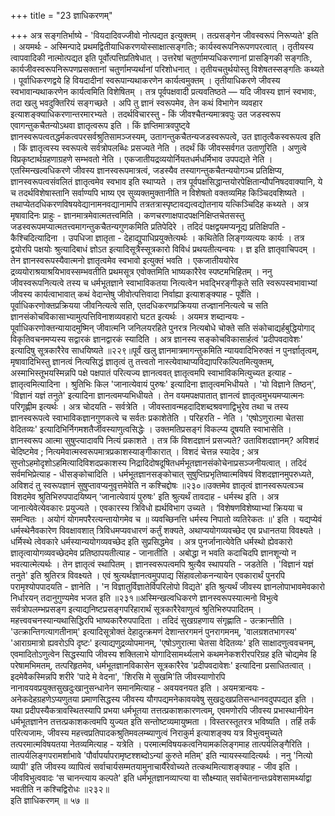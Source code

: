 +++
title = "23 ज्ञाधिकरणम्"

+++
अत्र सङ्गतिर्भाष्ये - 'वियदादिवज्जीवो नोत्पद्यत इत्युक्तम् । तत्प्रसङ्गेन जीवस्वरूपं निरूप्यते' इति । अयमर्थः - अस्मिन्पादे प्रथमद्वितीयाधिकरणयोस्साक्षात्सङ्गतिः; कार्यस्वरूपनिरूपणपरत्वात् । तृतीयस्य त्वापवादिकी नात्मोत्पद्यत इति पूर्वोत्पत्तिप्रतिषेधात् । उत्तरेषां चतुर्णामप्यधिकरणानां प्रासङ्गिकी सङ्गतिः, कार्यजीवस्वरूपनिरूपणप्रसक्तानां चतुर्णामप्यर्थानां परिशोधनात् । तृतीयचतुर्थयोस्तु विशेषतस्सङ्गतिः कथ्यते । पूर्वाधिकरणद्वये हि वियदादीनां स्वरूपान्यथाकरणेन कार्यत्वमुक्तम् । तृतीयाधिकरणे जीवस्य स्वभावान्यथाकरणेन कार्यत्वमिति विशेषितम् । तत्र पूर्वपक्षवादी प्रत्यवतिष्ठते — यदि जीवस्य ज्ञानं स्वभावः, तदा खलु भवदुक्तिरियं सङ्गच्छते । अपि तु ज्ञानं स्वरूपमेव, तेन कथं विभागेन व्यवहार इत्याशङ्क्याधिकरणान्तरमारभ्यते । तदर्थविचारस्तु - किं जीवश्चैतन्यमात्रवपुः उत जडस्वरूप एवागन्तुकचैतन्योऽथवा ज्ञातृत्वरूप इति । किं ज्ञप्तिमात्रवपुष्ट्वे ज्ञानस्वरूपत्वतद्धर्मकत्वपरसर्वश्रुतिसामञ्जस्यम्, उतागन्तुकचैतन्यजडस्वरूपत्वे, उत ज्ञातृत्वैकस्वरूपत्व इति । किं ज्ञातृत्वस्य स्वरूपत्वे सर्वत्रोपलब्धिः प्रसज्यते नेति । तदर्थं किं जीवस्सर्वगत उताणुरिति । अणुत्वे विप्रकृष्टार्थग्रहणाग्रहणे सम्भवतो नेति । एकजातीयद्रव्ययोर्नियतधर्मधर्मिभाव उपपद्यते नेति । एतस्मिन्खल्वधिकरणे जीवस्य ज्ञानस्वरूपमात्रत्वं, जडस्यैव तस्यागन्तुकचैतन्ययोगञ्च प्रतिक्षिप्य, ज्ञानस्वरूपत्वसंवलितं ज्ञातृत्वमेव स्वभाव इति स्थाप्यते । तत्र पूर्वपक्षसिद्धान्तयोरपेक्षितान्यौपनिषदवाक्यानि, ये च तदर्थविशेषास्तानि सर्वाण्यपि भाष्य एव सुव्यक्तमुक्तानीति न विशेषतो वक्तव्यमिह किञ्चिदवशिष्यते । तथाप्येतदधिकरणविषयवेद्यानामनवद्यानामपि तत्रतत्रास्पृष्टावद्यत्वद्योतनाय यत्किञ्चिदिह कथ्यते । अत्र मृषावादिनः प्राहुः - ज्ञानमात्रमेवात्मतत्त्वमिति । कणचरणाक्षपादपक्षनिक्षिप्तचेतसस्तु जडस्वरूपमप्यात्मतत्त्वमागन्तुकचैतन्यगुणकमिति प्रतिपेदिरे । तदिदं पक्षद्वयमप्यनूद्य प्रतिक्षिपति - कैश्चिदित्यादिना । उपधिजा ज्ञातृता - देहाद्युपाधिप्रयुक्तेत्यर्थः । कथितेति लिङ्गव्यत्ययः कार्यः । तत्र द्वयोरपि पक्षयोः श्रुत्यादिबाधं ज्ञोऽत इत्यादिसूत्रैस्सूत्रकारो विविधं प्रथयतीत्यन्वयः । ज्ञ इति ज्ञातृवाचिपदम् । तेन ज्ञानस्वरूपस्यैवात्मनो ज्ञातृत्वमेव स्वभावो इत्युक्तं भवति । एकजातीययोरेव द्रव्ययोराश्रयाश्रयिभावस्सम्भवतीति प्रथमसूत्र एवोक्तमिति भाष्यकारैरेव स्पष्टमभिहितम् । ननु जीवस्वरूपनित्यत्वे तस्य च धर्मभूतज्ञाने स्वाभाविकतया नित्यत्वेन भवद्भिरङ्गीकृते सति स्वरूपस्वभावाभ्यां जीवस्य कार्यत्वाभावात् कथं वेदान्तेषु जीवोत्पत्तिवादा निर्वाह्या इत्याशङ्क्याह - पूर्वेति । पूर्वाधिकरणोक्तप्रक्रियया जीवनित्यत्वे सति, एतदधिकरणप्रक्रियया तज्ज्ञाननित्यत्वे च सति ज्ञानसंकोचविकासाभ्यामुत्पत्तिविनाशव्यवहारो घटत इत्यर्थः । अयमत्र शब्दान्वयः - पूर्वाधिकरणोक्तन्यायादमुष्मिन् जीवात्मनि जनिलयरहिते पुनरत्र नित्यबोधे चोक्ते सति संकोचाद्यर्हबुद्धियोगाद् विकृतिवचनमप्यस्य सद्वारकं ज्ञानद्वारकं स्यादिति । अत्र ज्ञानस्य सङ्कोचविकासार्हत्वं 'प्रदीपवदावेशः' इत्यादिषु सूत्रकारैरेव साधयिष्यते ॥२२९॥पूर्वं खलु ज्ञानमात्रमागन्तुकमिति न्यायवादिभिरुक्तं न पुनर्ज्ञातृत्वम्, मृषावादिभिस्तु ज्ञानत्वं नित्यसिद्धं ज्ञातृत्वं तु तत्त्वतो नास्त्येवाथाप्यविद्यापरिकल्पितमित्युक्तम्, अस्माभिस्तूभयस्मिन्नपि पक्षे पक्षपातं परित्यज्य ज्ञानत्ववत् ज्ञातृत्वमपि स्वाभाविकमित्युच्यत इत्याह - ज्ञातृत्वमित्यादिना । श्रुतिभिः किल 'जानात्येवायं पुरुषः' इत्यादिना ज्ञातृत्वमभिधीयते । 'यो विज्ञाने तिष्ठन्', 'विज्ञानं यज्ञं तनुते' इत्यादिना ज्ञानत्वमप्यभिधीयते । तेन वयमपक्षपातात् ज्ञानत्वं ज्ञातृत्वमुभयमप्यात्मनः परिगृह्णीम इत्यर्थः । अत्र चोदयति - सर्वत्रेति । जीवस्तावन्महदादिशब्दश्रवणाद्विभुरेव तथा च तस्य ज्ञानस्वरूपत्वे स्वाभाविकज्ञानगुणकत्वे च सर्वतः प्रकाशेतेति । परिहरति - नेति । 'एषोऽणुरात्मा चेतसा वेदितव्यः' इत्यादिभिर्निगमशतैर्जीवस्याणुत्वसिद्धेः । उक्तमतिप्रसङ्गं विकल्प्य दूषयति स्वाभासेति । ज्ञानस्वरूप आत्मा सुषुप्त्यादावपि नित्यं प्रकाशते । तत्र किं विशदज्ञानं प्रसज्यते? उताविशदज्ञानम्? अविशदं चेदिष्टमेव ; नित्यमेवात्मस्वरूपमात्रप्रकाशस्याङ्गीकारात् । विशदं चेत्तन्न स्यादेव ; अत्र सुप्तोऽहमोदृशोऽहमित्यादिविशदप्रकाशस्य निद्रादिदोषदूषितधर्मभूतज्ञानसंकोचेनाप्रसञ्जनीयत्वात् । तदिदं सर्वमभिप्रेत्याह - धीसङ्कोचादिति । धर्मभूतज्ञानसङ्कोचात् सुषुप्तिप्रभृतिष्वात्मविषयं विशदज्ञानमुपरुध्यते, अविशदं तु स्वरूपज्ञानं सुषुप्तावप्यनुवृत्तमेवेति न कश्चिद्दोषः ॥२३०॥उक्तमेव ज्ञातृत्वं ज्ञानस्वरूपत्वञ्च विशदमेव श्रुतिभिरुपपादयिष्यन् ‘जानात्येवायं पुरुषः' इति श्रुत्यर्थं तावदाह - धर्मस्थ इति । अत्र जानात्येवेत्येवकारः प्रयुज्यते । एवकारस्य त्रिविधो ह्यर्थविभाग उच्यते । ‘विशेषणविशेष्याभ्यां क्रियया च समन्वितः । अयोगं योगमपरैरत्यन्तायोगमेव च ॥ व्यवच्छिनत्ति धर्मस्य निपातो व्यतिरेकतः ॥' इति । यद्यप्येवं धर्मस्थेनैवकारेण विवक्षावशात् त्रिविधमप्यवधारणं कर्तुं शक्यते, अथाप्ययोगव्यवच्छेद एव प्रधानतया विवक्ष्यते । धर्मिस्थे त्वेवकारे धर्मस्यान्ययोगव्यवच्छेद इति सुप्रसिद्धमेव । अत्र पुनर्जानात्येवेति धर्मस्थो ह्येवकारो ज्ञातृत्वायोगव्यवच्छेदमेव प्रतिष्ठापयतीत्याह - जानातीति । अबोद्धा न भवति कदाचिदपि ज्ञानशून्यो न भवत्यात्मेत्यर्थः । तेन ज्ञातृत्वं स्थापितम् । ज्ञानस्वरूपत्वमपि श्रुत्यैव स्थापयति - जडतेति । 'विज्ञानं यज्ञं तनुते' इति श्रुतिरत्र विवक्ष्यते । एवं श्रुत्यर्थज्ञानत्वमुपपाद्य सिंहावलोकनन्यायेन एवकारार्थं पुनरपि परामृश्योपपादयति - ज्ञानेति । 'न विज्ञातुर्विज्ञातेर्विपरिलोपो विद्यते' इति श्रुत्यर्थं जीवस्य ज्ञानलोपाभावमेवकारो निर्धारयन् तदानुगुण्यमेव भजत इति ॥२३१॥अस्मिन्खल्वधिकरणे ज्ञानस्वरूपस्यात्मनो विभुत्वे सर्वत्रोपलम्भप्रसङ्ग इत्याद्यनिष्टप्रसङ्गपरिहारार्थं सूत्रकारैरेवाणुत्वं श्रुतिभिरुपपादितम् । महत्त्ववचनस्यान्यथासिद्धिरपि भाष्यकारैरुपपादिता । तदिदं सुखग्रहणाय संगृह्णाति - उत्क्रान्तीति । 'उत्क्रान्तिगत्यागतीनाम्' इत्यादिसूत्रोक्तं देहादुत्क्रमणं देशान्तरगमनं पुनरागमनम्, 'वालग्रशतभागस्य' 'आराग्रमात्रो ह्यवरोऽपि दृष्टः' इत्याद्यणुद्रव्योपमानम्, 'एषोऽणुरात्मा चेतसा वेदितव्यः' इति साक्षादणुत्ववचनम्, एवमादितोऽणुत्वेन सिद्धस्यापि जीवस्य शक्तिलाभे योगादिसामर्थ्यलाभे कथमनेकशरीरपरिग्रह इति चोद्यमेव हि परेषामभिमतम्, तत्परिहृतमेव, धर्मभूतज्ञानविकासेन सूत्रकारैरेव 'प्रदीपवदावेशः' इत्यादिना प्रसाधितत्वात् । इदमेवैकस्मिन्नपि शरीरे 'पादे मे वेदना', 'शिरसि मे सुखमि'ति जीवस्याणोरपि नानावयवप्रयुक्तसुखदुःखानुसन्धानेन समानमित्याह - अवयवनयत इति । अयमत्रान्वयः - अनेकदेहग्रहणेऽप्यणुतया प्रमाणसिद्धस्य जीवस्य यौगपद्यमनेकावयवेषु सुखदुःखप्रतिसन्धानवदुपपद्यत इति । यथा प्रदीपस्यैकत्रावस्थितस्यापि प्रभया धर्मभूतया तत्तत्प्रकाशकारणत्वम्, एवमणोरपि जीवस्य प्रभास्थानीयेन धर्मभूतज्ञानेन तत्तत्प्रकाशकत्वमपि युज्यत इति सन्तोष्टव्यमायुष्मता । विस्तरस्तूतरत्र भविष्यति । तर्हि तर्कं परित्यजामः, जीवस्य महत्त्वप्रतिपादकश्रुतिमवलम्ब्याणुत्वं निराकुर्म इत्याशङ्क्य यत्र विभुत्वमुच्यते तत्परमात्मविषयतया नेतव्यमित्याह - यत्रेति । परमात्मविषयकत्वनियामकलिङ्गमाह तात्पर्यलिङ्गैरिति । तात्पर्यलिङ्गपरामर्शाभावे 'पौर्वापर्यापरामृष्टश्शब्दोऽन्यां कुरुते मतिम्' इति न्यायस्स्यादित्यर्थः । ननु 'नित्यो व्यापी' इति जीवस्य व्यापित्वं सर्वाचार्यसम्मतयामुनाचार्यैरेवोच्यते तत्कथमित्याशङ्क्याह - जीव इति । जीवविभुत्ववादः ‘स चानन्त्याय कल्पते' इति धर्मभूतज्ञानव्याप्त्या वा सौक्ष्म्यात् सर्वाचेतनान्तःप्रवेशसामर्थ्याद्वा भवतीति न कश्चिद्विरोधः ॥२३२॥   
इति ज्ञाधिकरणम् ॥ ५७ ॥